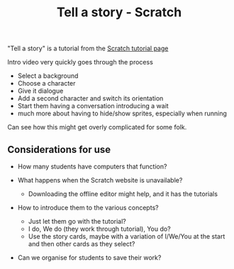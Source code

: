 ﻿---
backlinks:
- title: Scratch
  url: /sense/Teaching/Digital_Technologies/scratch.html
tags: teaching-digital-technologies, digital-technologies, programming, scratch
title: Tell a story - Scratch
type: note
---
"Tell a story" is a tutorial from the [Scratch tutorial page](https://scratch.mit.edu/projects/editor/?tutorial=all)

Intro video very quickly goes through the process 

- Select a background 
- Choose a character 
- Give it dialogue 
- Add a second character and switch its orientation 
- Start them having a conversation introducing a wait
- much more about having to hide/show sprites, especially when running

Can see how this might get overly complicated for some folk.

## Considerations for use

- How many students have computers that function?
- What happens when the Scratch website is unavailable? 
  - Downloading the offline editor might help, and it has the tutorials
- How to introduce them to the various concepts?
    - Just let them go with the tutorial?
    - I do, We do (they work through tutorial), You do?
    - Use the story cards, maybe with a variation of I/We/You at the start and then other cards as they select?

- Can we organise for students to save their work?